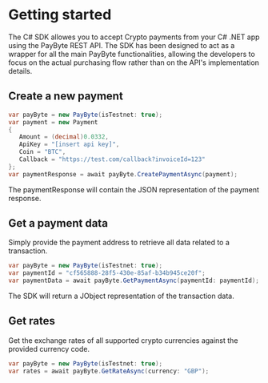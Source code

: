 # Getting started
The C# SDK allowes you to accept Crypto payments from your C# .NET app using the PayByte REST API.
The SDK has been designed to act as a wrapper for all the main PayByte functionalities, 
allowing the developers to focus on the actual purchasing flow rather than on the API's implementation details.

## Create a new payment

```csharp
var payByte = new PayByte(isTestnet: true);
var payment = new Payment
{
   Amount = (decimal)0.0332,
   ApiKey = "[insert api key]",
   Coin = "BTC",
   Callback = "https://test.com/callback?invoiceId=123"  
};
var paymentResponse = await payByte.CreatePaymentAsync(payment);
```

The paymentResponse will contain the JSON representation of the payment response. 

## Get a payment data

Simply provide the payment address to retrieve all data related to a transaction.

```csharp
var payByte = new PayByte(isTestnet: true);
var paymentId = "cf565888-28f5-430e-85af-b34b945ce20f";
var paymentData = await payByte.GetPaymentAsync(paymentId: paymentId);
```

The SDK will return a JObject representation of the transaction data.

## Get rates

Get the exchange rates of all supported crypto currencies against the provided currency code.

```csharp
var payByte = new PayByte(isTestnet: true); 
var rates = await payByte.GetRateAsync(currency: "GBP");
```
